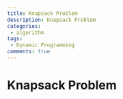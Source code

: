 ```yaml
---
title: Knapsack Problem
description: Knapsack Problem
categories:
 - algorithm
tags:
 - Dynamic Programming
comments: true
---
```


# Knapsack Problem
